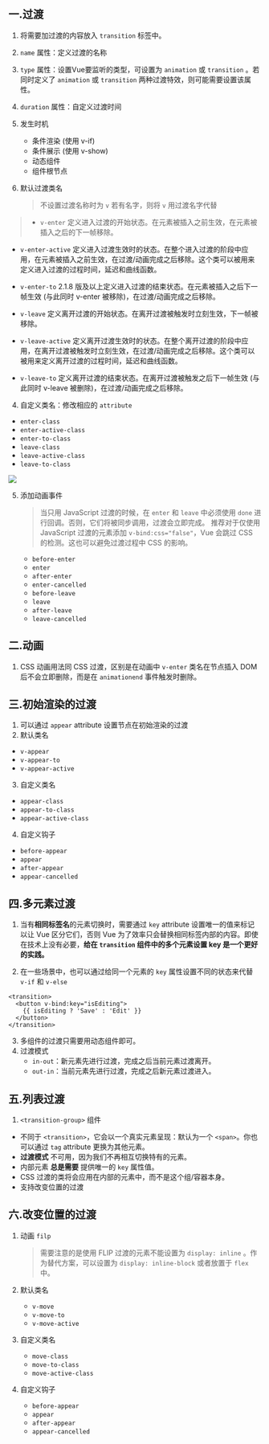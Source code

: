 ## 一.过渡

1. 将需要加过渡的内容放入 `transition` 标签中。

2. `name` 属性：定义过渡的名称

3. `type` 属性：设置Vue要监听的类型，可设置为 `animation` 或 `transition` 。若同时定义了 `animation` 或 `transition` 两种过渡特效，则可能需要设置该属性。

4. `duration` 属性：自定义过渡时间

5. 发生时机

   +	条件渲染 (使用 v-if)
   +	条件展示 (使用 v-show)
   +	动态组件
   +	组件根节点

6. 默认过渡类名

   >不设置过渡名称时为 `v` 若有名字，则将 `v` 用过渡名字代替

>+	`v-enter` 定义进入过渡的开始状态。在元素被插入之前生效，在元素被插入之后的下一帧移除。

+	`v-enter-active` 定义进入过渡生效时的状态。在整个进入过渡的阶段中应用，在元素被插入之前生效，在过渡/动画完成之后移除。这个类可以被用来定义进入过渡的过程时间，延迟和曲线函数。

+	`v-enter-to` 2.1.8 版及以上定义进入过渡的结束状态。在元素被插入之后下一帧生效 (与此同时 v-enter 被移除)，在过渡/动画完成之后移除。

+	`v-leave` 定义离开过渡的开始状态。在离开过渡被触发时立刻生效，下一帧被移除。

+	`v-leave-active` 定义离开过渡生效时的状态。在整个离开过渡的阶段中应用，在离开过渡被触发时立刻生效，在过渡/动画完成之后移除。这个类可以被用来定义离开过渡的过程时间，延迟和曲线函数。
    			
  +	`v-leave-to` 定义离开过渡的结束状态。在离开过渡被触发之后下一帧生效 (与此同时 v-leave 被删除)，在过渡/动画完成之后移除。

4.	自定义类名：修改相应的 `attribute`
   - `enter-class`
   - `enter-active-class`
   - `enter-to-class` 
   - `leave-class`
   - `leave-active-class`
   - `leave-to-class` 

![](https://cn.vuejs.org/images/transition.png)

5. 添加动画事件

   > 当只用 JavaScript 过渡的时候，在 `enter` 和 `leave` 中必须使用 `done` 进行回调。否则，它们将被同步调用，过渡会立即完成。
   > 推荐对于仅使用 JavaScript 过渡的元素添加 `v-bind:css="false"`，Vue 会跳过 CSS 的检测。这也可以避免过渡过程中 CSS 的影响。

   - `before-enter`
   - `enter`
   - `after-enter`
   - `enter-cancelled`
   - `before-leave`
   - `leave`
   - `after-leave` 
   - `leave-cancelled`

## 二.动画

1.	CSS 动画用法同 CSS 过渡，区别是在动画中 `v-enter` 类名在节点插入 DOM 后不会立即删除，而是在 `animationend` 事件触发时删除。

## 三.初始渲染的过渡

1.	可以通过 `appear` attribute 设置节点在初始渲染的过渡
2.	默认类名
   -	`v-appear`
   -	`v-appear-to`
   -	`v-appear-active`

3.	自定义类名
   -	`appear-class`
   -	`appear-to-class`
   -	`appear-active-class`

4.	自定义钩子
   +	`before-appear`
   +	`appear`
   +	`after-appear`
   +	`appear-cancelled`

## 四.多元素过渡

1.	当有**相同标签名**的元素切换时，需要通过 `key` attribute 设置唯一的值来标记以让 Vue 区分它们，否则 Vue 为了效率只会替换相同标签内部的内容。即使在技术上没有必要，**给在 `transition` 组件中的多个元素设置 key 是一个更好的实践。**

2.	在一些场景中，也可以通过给同一个元素的 `key` 属性设置不同的状态来代替 `v-if` 和 `v-else`

```
<transition>
  <button v-bind:key="isEditing">
    {{ isEditing ? 'Save' : 'Edit' }}
  </button>
</transition>
```

3.	多组件的过渡只需要用动态组件即可。
4.	过渡模式
	- `in-out`：新元素先进行过渡，完成之后当前元素过渡离开。
	- `out-in`：当前元素先进行过渡，完成之后新元素过渡进入。

## 五.列表过渡

1.	`<transition-group>` 组件
   - 不同于 `<transition>`，它会以一个真实元素呈现：默认为一个 `<span>`。你也可以通过 `tag` attribute 更换为其他元素。
   - **过渡模式** 不可用，因为我们不再相互切换特有的元素。
   - 内部元素 **总是需要** 提供唯一的 `key` 属性值。
   - CSS 过渡的类将会应用在内部的元素中，而不是这个组/容器本身。
   - 支持改变位置的过渡

## 六.改变位置的过渡

1. 动画  `filp`

   > 需要注意的是使用 FLIP 过渡的元素不能设置为 `display: inline` 。作为替代方案，可以设置为 `display: inline-block` 或者放置于 `flex` 中。

2. 默认类名

   - `v-move`
   - `v-move-to`
   - `v-move-active`

3. 自定义类名

   - `move-class`
   - `move-to-class`
   - `move-active-class`

4. 自定义钩子

   - `before-appear`
   - `appear`
   - `after-appear`
   - `appear-cancelled`